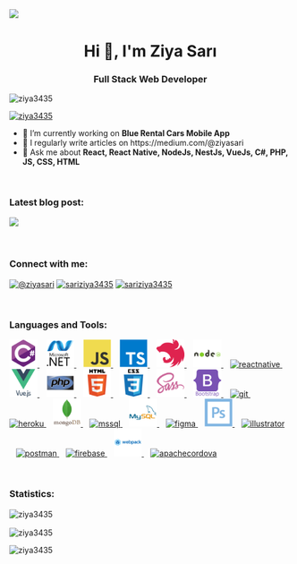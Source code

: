 <img src="https://github.com/ziya3435/ziya3435/blob/main/banner.jpg?raw=true">

<h1 align="center">Hi 👋, I'm Ziya Sarı</h1>

<h3 align="center">Full Stack Web Developer</h3>

<p align="left"> <img src="https://komarev.com/ghpvc/?username=ziya3435&label=Profile%20views&color=0e75b6&style=flat" alt="ziya3435" /> </p>

<p align="left"> <a href="https://github.com/ryo-ma/github-profile-trophy"><img src="https://github-profile-trophy.vercel.app/?username=ziya3435" alt="ziya3435" /></a> </p>

<ul>
  <li>🔭 I’m currently working on <b>Blue Rental Cars Mobile App</b></li>
  <li>📝 I regularly write articles on https://medium.com/@ziyasari</li>
  <li>💬 Ask me about <b>React, React Native, NodeJs, NestJs, VueJs, C#, PHP, JS, CSS, HTML</b></li>
</ul>
<p>&nbsp;</p>

<h3 align="left">Latest blog post:</h3>
<a href="https://medium.com/@ziyasari"><img src="https://github-readme-medium.vercel.app/?username=ziyasari"></a>

<p>&nbsp;</p>

<h3 align="left">Connect with me:</h3>
<p align="left">
<a href="https://medium.com/@ziyasari" target="blank"><img align="center" src="https://raw.githubusercontent.com/rahuldkjain/github-profile-readme-generator/master/src/images/icons/Social/medium.svg" alt="@ziyasari" height="60" width="80" /></a>
<a href="https://www.hackerrank.com/sariziya3435" target="blank"><img align="center" src="https://raw.githubusercontent.com/rahuldkjain/github-profile-readme-generator/master/src/images/icons/Social/hackerrank.svg" alt="sariziya3435" height="60" width="80" /></a>
<a href="https://www.leetcode.com/sariziya3435" target="blank"><img align="center" src="https://raw.githubusercontent.com/rahuldkjain/github-profile-readme-generator/master/src/images/icons/Social/leet-code.svg" alt="sariziya3435" height="60" width="80" /></a>
</p>

<p>&nbsp;</p>

<h3 align="left">Languages and Tools:</h3>
<div align="left"> 
<a href="https://www.w3schools.com/cs/" target="_blank" rel="noreferrer" title="C#"> <img src="https://raw.githubusercontent.com/devicons/devicon/master/icons/csharp/csharp-original.svg" alt="csharp" width="50" height="50"/> </a>&nbsp;&nbsp;
<a href="https://dotnet.microsoft.com/" target="_blank" rel="noreferrer"  title=".NET"> <img src="https://raw.githubusercontent.com/devicons/devicon/master/icons/dot-net/dot-net-original-wordmark.svg" alt="dotnet" width="50" height="50"/> </a>&nbsp;&nbsp;
<a href="https://developer.mozilla.org/en-US/docs/Web/JavaScript" target="_blank" rel="noreferrer"  title="JAVASCRIPT"> <img src="https://raw.githubusercontent.com/devicons/devicon/master/icons/javascript/javascript-original.svg" alt="javascript" width="50" height="50"/> </a>&nbsp;&nbsp;
<a href="https://www.typescriptlang.org/" target="_blank" rel="noreferrer"  title="TYPESCRIPT"> <img src="https://raw.githubusercontent.com/devicons/devicon/master/icons/typescript/typescript-original.svg" alt="typescript" width="50" height="50"/> </a>&nbsp;&nbsp;
<a href="https://nestjs.com/" target="_blank" rel="noreferrer"  title="NESTJS"> <img src="https://raw.githubusercontent.com/devicons/devicon/master/icons/nestjs/nestjs-plain.svg" alt="nestjs" width="50" height="50"/> </a>&nbsp;&nbsp;
<a href="https://nodejs.org" target="_blank" rel="noreferrer"   title="NODEJS"> <img src="https://raw.githubusercontent.com/devicons/devicon/master/icons/nodejs/nodejs-original-wordmark.svg" alt="nodejs" width="50" height="50"/> </a>&nbsp;&nbsp;
<a href="https://reactnative.dev/" target="_blank" rel="noreferrer"   title="REACT & REACT NATIVE"> <img src="https://reactnative.dev/img/header_logo.svg" alt="reactnative" width="50" height="50"/> </a>&nbsp;&nbsp;
<a href="https://vuejs.org/" target="_blank" rel="noreferrer"   title="VUEJS"> <img src="https://raw.githubusercontent.com/devicons/devicon/master/icons/vuejs/vuejs-original-wordmark.svg" alt="vuejs" width="50" height="50"/> </a>&nbsp;&nbsp;
<a href="https://www.php.net" target="_blank" rel="noreferrer"   title="PHP"> <img src="https://raw.githubusercontent.com/devicons/devicon/master/icons/php/php-original.svg" alt="php" width="50" height="50"/> </a>&nbsp;&nbsp;
<a href="https://www.w3.org/html/" target="_blank" rel="noreferrer"   title="HTML5"> <img src="https://raw.githubusercontent.com/devicons/devicon/master/icons/html5/html5-original-wordmark.svg" alt="html5" width="50" height="50"/> </a>&nbsp;&nbsp;
<a href="https://www.w3schools.com/css/" target="_blank" rel="noreferrer"   title="CSS3"> <img src="https://raw.githubusercontent.com/devicons/devicon/master/icons/css3/css3-original-wordmark.svg" alt="css3" width="50" height="50"/> </a>&nbsp;&nbsp;
<a href="https://sass-lang.com" target="_blank" rel="noreferrer"   title="SASS"> <img src="https://raw.githubusercontent.com/devicons/devicon/master/icons/sass/sass-original.svg" alt="sass" width="50" height="50"/> </a>&nbsp;&nbsp;
<a href="https://getbootstrap.com" target="_blank" rel="noreferrer"   title="BOOTSTRAP"> <img src="https://raw.githubusercontent.com/devicons/devicon/master/icons/bootstrap/bootstrap-plain-wordmark.svg" alt="bootstrap" width="50" height="50"/> </a>&nbsp;&nbsp;
<a href="https://git-scm.com/" target="_blank" rel="noreferrer"   title="GIT-GITHUB"> <img src="https://www.vectorlogo.zone/logos/git-scm/git-scm-icon.svg" alt="git" width="50" height="50"/> </a>&nbsp;&nbsp;
<a href="https://heroku.com" target="_blank" rel="noreferrer"  title="HEROKU"> <img src="https://www.vectorlogo.zone/logos/heroku/heroku-icon.svg" alt="heroku" width="50" height="50"/> </a>&nbsp;&nbsp;
<a href="https://www.mongodb.com/" target="_blank" rel="noreferrer"   title="MONGODB"> <img src="https://raw.githubusercontent.com/devicons/devicon/master/icons/mongodb/mongodb-original-wordmark.svg" alt="mongodb" width="50" height="50"/> </a>&nbsp;&nbsp;
<a href="https://www.microsoft.com/en-us/sql-server" target="_blank" rel="noreferrer"  title="MSSQL"> <img src="https://www.svgrepo.com/show/303229/microsoft-sql-server-logo.svg" alt="mssql"  width="50" height="50"/> </a>&nbsp;&nbsp;
<a href="https://www.mysql.com/" target="_blank" rel="noreferrer"  title="MYSQL"> <img src="https://raw.githubusercontent.com/devicons/devicon/master/icons/mysql/mysql-original-wordmark.svg" alt="mysql" width="50" height="50"/> </a>&nbsp;&nbsp;
<a href="https://www.figma.com/" target="_blank" rel="noreferrer"  title="FIGMA"> <img src="https://www.vectorlogo.zone/logos/figma/figma-icon.svg" alt="figma" width="50" height="50"/> </a>&nbsp;&nbsp;
<a href="https://www.photoshop.com/en" target="_blank" rel="noreferrer"  title="PHOTOSHOP"> <img src="https://raw.githubusercontent.com/devicons/devicon/master/icons/photoshop/photoshop-line.svg" alt="photoshop" width="50" height="50"/> </a>&nbsp;&nbsp;
<a href="https://www.adobe.com/in/products/illustrator.html" target="_blank" rel="noreferrer"  title="ILLUSTRATOR"> <img src="https://www.vectorlogo.zone/logos/adobe_illustrator/adobe_illustrator-icon.svg" alt="illustrator" width="50" height="50"/> </a>&nbsp;&nbsp;
<a href="https://postman.com" target="_blank" rel="noreferrer"  title="POSTMAN"> <img src="https://www.vectorlogo.zone/logos/getpostman/getpostman-icon.svg" alt="postman" width="50" height="50"/> </a>&nbsp;&nbsp;
<a href="https://firebase.google.com/" target="_blank" rel="noreferrer"  title="FIREBASE"> <img src="https://www.vectorlogo.zone/logos/firebase/firebase-icon.svg" alt="firebase" width="50" height="50"/> </a>&nbsp;&nbsp;
<a href="https://webpack.js.org" target="_blank" rel="noreferrer"   title="WEBPACK"> <img src="https://raw.githubusercontent.com/devicons/devicon/d00d0969292a6569d45b06d3f350f463a0107b0d/icons/webpack/webpack-original-wordmark.svg" alt="webpack" width="50" height="50"/> </a>&nbsp;&nbsp;
<a href="https://cordova.apache.org/" target="_blank" rel="noreferrer"  title="APACHE CORDOVA"> <img src="https://www.vectorlogo.zone/logos/apache_cordova/apache_cordova-icon.svg" alt="apachecordova" width="50" height="50"/> </a>
</div>

<p>&nbsp;</p>

<h3 align="left">Statistics:</h3>

<p><img align="center" src="https://github-readme-stats.vercel.app/api?username=ziya3435&show_icons=true&locale=en" alt="ziya3435" /></p>

<p><img align="center" src="https://github-readme-streak-stats.herokuapp.com/?user=ziya3435&" alt="ziya3435" /></p>

<p><img align="left" src="https://github-readme-stats.vercel.app/api/top-langs?username=ziya3435&show_icons=true&locale=en&layout=compact" alt="ziya3435" /></p>

